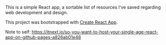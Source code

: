 This is a simple React app, a sortable list of resources I've saved regarding web development and design.




This project was bootstrapped with [Create React App](https://github.com/facebook/create-react-app).

Note to self: https://itnext.io/so-you-want-to-host-your-single-age-react-app-on-github-pages-a826ab01e48

